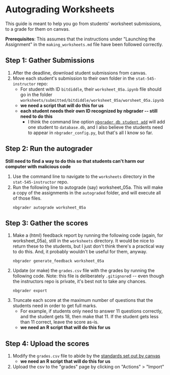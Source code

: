 # Autograding Worksheets

This guide is meant to help you go from students' worksheet submissions, to a grade for them on canvas.

**Prerequisites**: This assumes that the instructions under "Launching the Assignment" in the `making_worksheets.md` file have been followed correctly. 

## Step 1: Gather Submissions

1. After the deadline, download student submissions from canvas.
2. Move each student's submission to their own folder in the `stat-545-instructor` repo:
    - For student with ID `bitdiddle`, their `worksheet_05a.ipynb` file should go in the folder `worksheets/submitted/bitdiddle/worksheet_05a/worsheet_05a.ipynb`
    - **we need a script that will do this for us**
    - **each student needs their own ID recognized by nbgrader -- still need to do this**
        - I think the command line option [`nbgrader db student add`](https://nbgrader.readthedocs.io/en/stable/command_line_tools/nbgrader-db-student-add.html) will add one student to `database.db`, and I also believe the students need to appear in `nbgrader_config.py`, but that's all I know so far. 

## Step 2: Run the autograder

**Still need to find a way to do this so that students can't harm our computer with malicious code**

1. Use the command line to navigate to the `worksheets` directory in the `stat-545-instructor` repo.
2. Run the following line to autograde (say) worksheet_05a. This will make a copy of the assignments in the `autograded` folder, and will execute all of those files.
   ```
   nbgrader autograde worksheet_05a
   ```

## Step 3: Gather the scores

1. Make a (html) feedback report by running the following code (again, for worksheet_05a), still in the `worksheets` directory. It would be nice to return these to the students, but I just don't think there's a practical way to do this. And, it probably wouldn't be useful for them, anyway.
   ```
   nbgrader generate_feedback worksheet_05a
   ```
2. Update (or make) the `grades.csv` file with the grades by running the following code. Note: this file is deliberately `.gitignore`d -- even though the instructors repo is private, it's best not to take any chances.
   ```
   nbgrader export
   ```
3. Truncate each score at the maximum number of questions that the students need in order to get full marks.
    - For example, if students only need to answer 11 questions correctly, and the student gets 18, then make that 11. If the student gets less than 11 correct, leave the score as-is.
    - **we need an R script that will do this for us**

## Step 4: Upload the scores

1. Modify the `grades.csv` file to abide by the [standards set out by canvas](https://community.canvaslms.com/t5/Instructor-Guide/How-do-I-import-grades-in-the-Gradebook/ta-p/807)
    - **we need an R script that will do this for us**
2. Upload the csv to the "grades" page by clicking on "Actions" > "Import"
